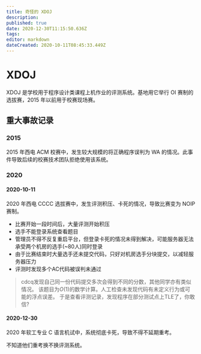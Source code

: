 ```yaml
---
title: 奇怪的 XDOJ
description: 
published: true
date: 2020-12-30T11:15:50.636Z
tags: 
editor: markdown
dateCreated: 2020-10-11T08:45:33.449Z
---
```


# XDOJ

XDOJ 是学校用于程序设计类课程上机作业的评测系统。基地用它举行 OI 赛制的选拔赛，2015 年以前用于校赛现场赛。

## 重大事故记录

### 2015

2015 年西电 ACM 校赛中，发生较大规模的将正确程序误判为 WA 的情况。此事件导致后续的校赛技术团队拒绝使用该系统。

### 2020

#### 2020-10-11

2020 年西电 CCCC 选拔赛中，发生评测积压、卡死的情况，导致比赛变为 NOIP 赛制。
* 比赛开始一段时间后，大量评测开始积压
* 选手不能登录系统查看题目
* 管理员不得不反复重启平台，但登录卡死的情况未得到解决，可能服务器无法承受两个机房的选手(~80人)同时登录
* 由于比赛结束时大量选手还未提交代码，只好对机房选手分块提交，以减轻服务器压力
* 评测时发现多个AC代码被误判未通过

> cdcq发现自己同一份代码提交多次会得到不同的分数，其他同学亦有类似情况。
> 该题目为$O(1)$的数学计算。人工检查未发现代码有未定义行为或可能的浮点误差。
> 于是查看评测记录，发现程序在部分测试点上TLE了，你敢信?

#### 2020-12-30

2020 年软工专业 C 语言机试中，系统彻底卡死，导致不得不延期重考。

不知道他们重考换不换评测系统。